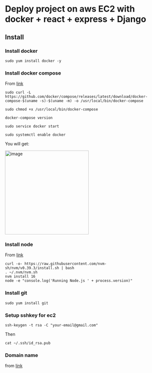 # Deploy project on aws EC2 with docker + react + express + Django


## Install

### Install docker

```
sudo yum install docker -y
```

### Install docker compose

From [link](https://stackoverflow.com/questions/63708035/installing-docker-compose-on-amazon-ec2-linux-2-9kb-docker-compose-file)

```
sudo curl -L https://github.com/docker/compose/releases/latest/download/docker-compose-$(uname -s)-$(uname -m) -o /usr/local/bin/docker-compose

sudo chmod +x /usr/local/bin/docker-compose

docker-compose version

sudo service docker start

sudo systemctl enable docker
```

You will get:

<img width="277" alt="image" src="https://user-images.githubusercontent.com/77183284/231896125-8f855f51-e883-4c2e-891e-7f038131c9af.png">


### Install node

From [link](https://docs.aws.amazon.com/sdk-for-javascript/v2/developer-guide/setting-up-node-on-ec2-instance.html)

```
curl -o- https://raw.githubusercontent.com/nvm-sh/nvm/v0.39.3/install.sh | bash
. ~/.nvm/nvm.sh
nvm install 16
node -e "console.log('Running Node.js ' + process.version)"
```

### Install git

```
sudo yum install git
```
### Setup sshkey for ec2

```
ssh-keygen -t rsa -C "your-email@gmail.com"
```

Then

```
cat ~/.ssh/id_rsa.pub
```

### Domain name

from [link](https://www.youtube.com/watch?v=hRSj2n-XKGM)
